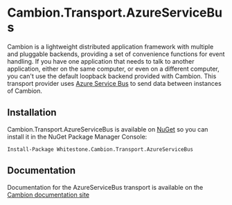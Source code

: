 # Cambion.Transport.AzureServiceBus

Cambion is a lightweight distributed application framework with multiple and pluggable backends, providing a set of convenience functions for event handling.
If you have one application that needs to talk to another application, either on the same computer, or even on a different computer, you can't use the default
loopback backend provided with Cambion. This transport provider uses [Azure Service Bus](https://azure.microsoft.com/en-us/services/service-bus/) to send data between instances of Cambion.

## Installation

Cambion.Transport.AzureServiceBus is available on [NuGet](https://www.nuget.org/packages/Whitestone.Cambion.Transport.AzureServiceBus/) so you can install it in the NuGet Package Manager Console:

```
Install-Package Whitestone.Cambion.Transport.AzureServiceBus
```

## Documentation

Documentation for the AzureServiceBus transport is available on the [Cambion documentation site](https://cambion.readthedocs.io/en/latest)